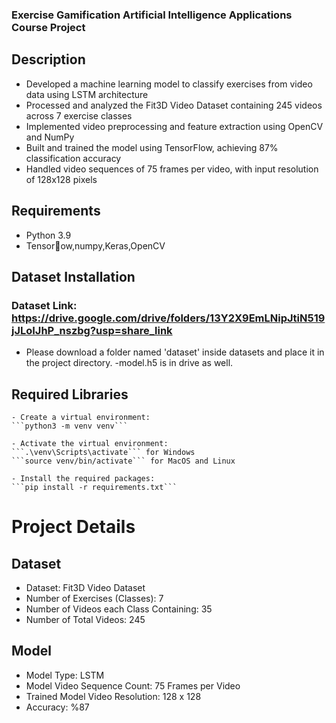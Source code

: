 
### Exercise Gamification Artificial Intelligence Applications Course Project


## Description

- Developed a machine learning model to classify exercises from video data using LSTM architecture
- Processed and analyzed the Fit3D Video Dataset containing 245 videos across 7 exercise classes
- Implemented video preprocessing and feature extraction using OpenCV and NumPy
- Built and trained the model using TensorFlow, achieving 87% classification accuracy
- Handled video sequences of 75 frames per video, with input resolution of 128x128 pixels

## Requirements
  - Python 3.9
  - Tensorow,numpy,Keras,OpenCV

## Dataset Installation
  ### Dataset Link: https://drive.google.com/drive/folders/13Y2X9EmLNipJtiN519jJLoIJhP_nszbg?usp=share_link
  - Please download  a folder named 'dataset' inside datasets and place it in the project directory.
	-model.h5 is in drive as well.

## Required Libraries
    - Create a virtual environment:
	```python3 -m venv venv```

	- Activate the virtual environment:
	```.\venv\Scripts\activate``` for Windows
	```source venv/bin/activate``` for MacOS and Linux

	- Install the required packages:
	```pip install -r requirements.txt```




# Project Details
## Dataset
  - Dataset: Fit3D Video Dataset
  - Number of Exercises (Classes): 7
  - Number of Videos each Class Containing: 35
  - Number of Total Videos: 245

## Model
  - Model Type: LSTM
  - Model Video Sequence Count: 75 Frames per Video
  - Trained Model Video Resolution: 128 x 128
  - Accuracy: %87
